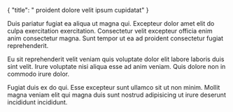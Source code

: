 {
  "title": " proident dolore velit ipsum cupidatat"
}

Duis pariatur fugiat ea aliqua ut magna qui. Excepteur dolor amet elit do culpa exercitation exercitation. Consectetur velit excepteur officia enim anim consectetur magna. Sunt tempor ut ea ad proident consectetur fugiat reprehenderit.

Eu sit reprehenderit velit veniam quis voluptate dolor elit labore laboris duis sint velit. Irure voluptate nisi aliqua esse ad anim veniam. Quis dolore non in commodo irure dolor.

Fugiat duis ex do qui. Esse excepteur sunt ullamco sit ut non minim. Mollit magna veniam elit qui magna duis sunt nostrud adipisicing ut irure deserunt incididunt incididunt.